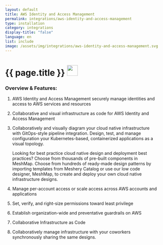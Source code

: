 ```yaml
---
layout: default
title: AWS Identity and Access Management
permalink: integrations/aws-identity-and-access-management
type: installation
category: integrations
display-title: "false"
language: en
list: include
image: /assets/img/integrations/aws-identity-and-access-management.svg
---
```


<h1>{{ page.title }} <img src="{{ page.image }}" style="width: 35px; height: 35px;" /></h1>


<!-- This needs replaced with the Category property, not the sub-category.
 #### Category: aws-iam-controller -->

### Overview & Features:
1. AWS Identity and Access Management securely manage identities and access to AWS services and resources

2. Collaborative and visual infrastructure as code for AWS Identity and Access Management

4. 
    Collaboratively and visually diagram your cloud native infrastructure with GitOps-style pipeline integration. Design, test, and manage configuration your Kubernetes-based, containerized applications as a visual topology.



    Looking for best practice cloud native design and deployment best practices? Choose from thousands of pre-built components in MeshMap. Choose from hundreds of ready-made design patterns by importing templates from Meshery Catalog or use our low code designer, MeshMap, to create and deploy your own cloud native infrastructure designs.



5. Manage per-account access or scale access across AWS accounts and applications

6. Set, verify, and right-size permissions toward least privilege

7. Establish organization-wide and preventative guardrails on AWS

8. Collaborative Infrastructure as Code

9. Collaboratively manage infrastructure with your coworkers synchronously sharing the same designs.

